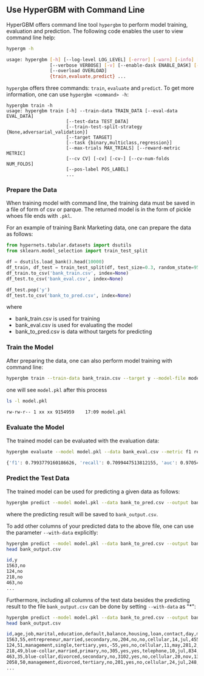 ## Use HyperGBM with Command Line


HyperGBM offers command line tool `hypergbm` to perform model training, evaluation and prediction. The following code enables the user to view command line help:
```bash
hypergm -h

usage: hypergbm [-h] [--log-level LOG_LEVEL] [-error] [-warn] [-info] [-debug]
                [--verbose VERBOSE] [-v] [--enable-dask ENABLE_DASK] [-dask]
                [--overload OVERLOAD]
                {train,evaluate,predict} ...

```



`hypergbm` offers three commands: `train`, `evaluate` and `predict`. To get more information, one can use `hypergbm <command> -h`:
```console
hypergbm train -h
usage: hypergbm train [-h] --train-data TRAIN_DATA [--eval-data EVAL_DATA]
                      [--test-data TEST_DATA]
                      [--train-test-split-strategy {None,adversarial_validation}]
                      [--target TARGET]
                      [--task {binary,multiclass,regression}]
                      [--max-trials MAX_TRIALS] [--reward-metric METRIC]
                      [--cv CV] [-cv] [-cv-] [--cv-num-folds NUM_FOLDS]
                      [--pos-label POS_LABEL]
                      ...
```



### Prepare the Data

When training model with command line, the training data must be saved in a file of form of csv or parque. The returned model is in the form of pickle whoes file ends with `.pkl`.

For an example of training Bank Marketing data, one can prepare the data as follows:

```python
from hypernets.tabular.datasets import dsutils
from sklearn.model_selection import train_test_split

df = dsutils.load_bank().head(10000)
df_train, df_test = train_test_split(df, test_size=0.3, random_state=9527)
df_train.to_csv('bank_train.csv', index=None)
df_test.to_csv('bank_eval.csv', index=None)

df_test.pop('y')
df_test.to_csv('bank_to_pred.csv', index=None)

```

where
* bank_train.csv is used for training
* bank_eval.csv is used for evaluating the model
* bank_to_pred.csv is data without targets for predicting



### Train the Model

After preparing the data, one can also perform model training with command line:

```bash
hypergbm train --train-data bank_train.csv --target y --model-file model.pkl
```

one will see `model.pkl` after this process
```bash
ls -l model.pkl

rw-rw-r-- 1 xx xx 9154959    17:09 model.pkl
```



### Evaluate the Model
The trained model can be evaluated with the evaluation data:
```bash
hypergbm evaluate --model model.pkl --data bank_eval.csv --metric f1 recall auc

{'f1': 0.7993779160186626, 'recall': 0.7099447513812155, 'auc': 0.9705420982746849}

```



### Predict the Test Data

The trained model can be used for predicting a given data as follows:

```bash
hypergbm predict --model model.pkl --data bank_to_pred.csv --output bank_output.csv
```

where the predicting result will be saved to `bank_output.csv`.



To add other columns of your predicted data to the above file, one can use the parameter `--with-data` explicitly:

```bash
hypergbm predict --model model.pkl --data bank_to_pred.csv --output bank_output.csv --with-data id
head bank_output.csv

id,y
1563,no
124,no
218,no
463,no
...
```



Furthermore, including all columns of the test data besides the predicting result to the file `bank_output.csv` can be done by setting `--with-data` as "*":

```bash
hypergbm predict --model model.pkl --data bank_to_pred.csv --output bank_output.csv --with-data '*'
head bank_output.csv

id,age,job,marital,education,default,balance,housing,loan,contact,day,month,duration,campaign,pdays,previous,poutcome,y
1563,55,entrepreneur,married,secondary,no,204,no,no,cellular,14,jul,455,13,-1,0,unknown,no
124,51,management,single,tertiary,yes,-55,yes,no,cellular,11,may,281,2,266,6,failure,no
218,49,blue-collar,married,primary,no,305,yes,yes,telephone,10,jul,834,10,-1,0,unknown,no
463,35,blue-collar,divorced,secondary,no,3102,yes,no,cellular,20,nov,138,1,-1,0,unknown,no
2058,50,management,divorced,tertiary,no,201,yes,no,cellular,24,jul,248,1,-1,0,unknown,no
...
```


